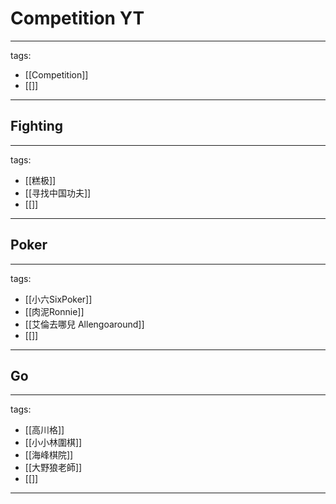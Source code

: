 # Competition YT

---
tags:
  - [[Competition]]
  - [[]]
---

## Fighting
---
tags:
  - [[糕极]]
  - [[寻找中国功夫]]
  - [[]]
---

## Poker
---
tags:
  - [[小六SixPoker]]
  - [[肉泥Ronnie]]
  - [[艾倫去哪兒 Allengoaround]]
  - [[]]
---

## Go
---
tags:
  - [[高川格]]
  - [[小小林圍棋]]
  - [[海峰棋院]]
  - [[大野狼老師]]
  - [[]]
---

